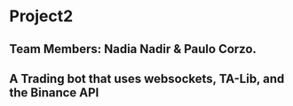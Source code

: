 # Project2 
## Team Members: Nadia Nadir & Paulo Corzo. 
## A Trading bot that uses websockets, TA-Lib, and the Binance API
